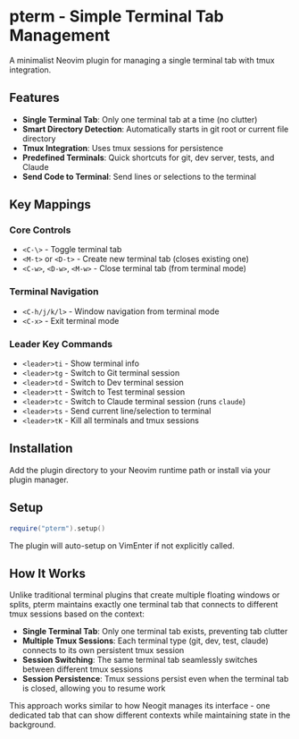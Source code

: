 # pterm - Simple Terminal Tab Management

A minimalist Neovim plugin for managing a single terminal tab with tmux integration.

## Features

- **Single Terminal Tab**: Only one terminal tab at a time (no clutter)
- **Smart Directory Detection**: Automatically starts in git root or current file directory
- **Tmux Integration**: Uses tmux sessions for persistence
- **Predefined Terminals**: Quick shortcuts for git, dev server, tests, and Claude
- **Send Code to Terminal**: Send lines or selections to the terminal

## Key Mappings

### Core Controls
- `<C-\>` - Toggle terminal tab
- `<M-t>` or `<D-t>` - Create new terminal tab (closes existing one)
- `<C-w>`, `<D-w>`, `<M-w>` - Close terminal tab (from terminal mode)

### Terminal Navigation
- `<C-h/j/k/l>` - Window navigation from terminal mode
- `<C-x>` - Exit terminal mode

### Leader Key Commands
- `<leader>ti` - Show terminal info
- `<leader>tg` - Switch to Git terminal session
- `<leader>td` - Switch to Dev terminal session
- `<leader>tt` - Switch to Test terminal session
- `<leader>tc` - Switch to Claude terminal session (runs `claude`)
- `<leader>ts` - Send current line/selection to terminal
- `<leader>tK` - Kill all terminals and tmux sessions

## Installation

Add the plugin directory to your Neovim runtime path or install via your plugin manager.

## Setup

```lua
require("pterm").setup()
```

The plugin will auto-setup on VimEnter if not explicitly called.

## How It Works

Unlike traditional terminal plugins that create multiple floating windows or splits, pterm maintains exactly one terminal tab that connects to different tmux sessions based on the context:

- **Single Terminal Tab**: Only one terminal tab exists, preventing tab clutter
- **Multiple Tmux Sessions**: Each terminal type (git, dev, test, claude) connects to its own persistent tmux session
- **Session Switching**: The same terminal tab seamlessly switches between different tmux sessions
- **Session Persistence**: Tmux sessions persist even when the terminal tab is closed, allowing you to resume work

This approach works similar to how Neogit manages its interface - one dedicated tab that can show different contexts while maintaining state in the background.